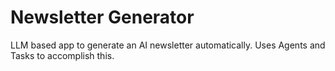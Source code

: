 # Newsletter Generator

LLM based app to generate an AI newsletter automatically. Uses Agents and Tasks to accomplish this.
